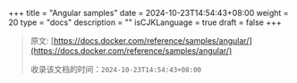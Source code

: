 +++
title = "Angular samples"
date = 2024-10-23T14:54:43+08:00
weight = 20
type = "docs"
description = ""
isCJKLanguage = true
draft = false
+++

> 原文: [https://docs.docker.com/reference/samples/angular/](https://docs.docker.com/reference/samples/angular/)
>
> 收录该文档的时间：`2024-10-23T14:54:43+08:00`
